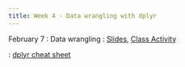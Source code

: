 ```yaml
---
title: Week 4 - Data wrangling with dplyr
---
```


February 7
: Data wrangling
  : [Slides](https://sta175.github.io/slides/data_wrangling.html), [Class Activity](https://sta175.github.io/class_activities/STA175_Activity3_New.html)
  
: [dplyr cheat sheet](https://raw.githubusercontent.com/rstudio/cheatsheets/master/data-transformation.pdf)